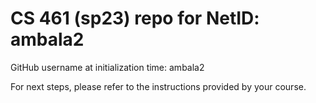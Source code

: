 # CS 461 (sp23) repo for NetID: ambala2

GitHub username at initialization time: ambala2

For next steps, please refer to the instructions provided by your course.
